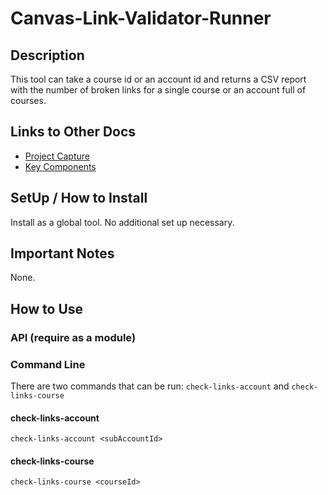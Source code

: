 # Canvas-Link-Validator-Runner

## Description
This tool can take a course id or an account id and returns a CSV report with the number of broken links for a single course or an account full of courses.

## Links to Other Docs

- [Project Capture](./docs/ProjectCaptureDoc.md)
- [Key Components](./docs/KeyComponentsDoc.md)

## SetUp / How to Install

Install as a global tool.  No additional set up necessary.

## Important Notes

None.

## How to Use

### API (require as a module)

### Command Line

There are two commands that can be run: ```check-links-account``` and ```check-links-course```

#### check-links-account

```
check-links-account <subAccountId>
```

#### check-links-course

```
check-links-course <courseId>
```


